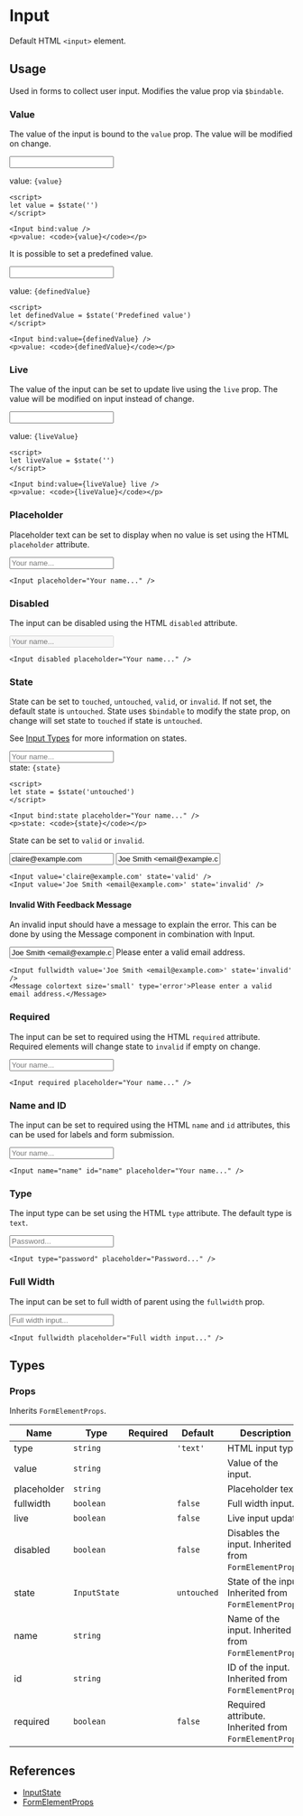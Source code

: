 <script>
import DocsExample from '$lib/components/utils/DocsExample.svelte'
import Input from '$lib/components/Input.svelte'
import Message from '$lib/components/Message.svelte'

let value = $state('')
let liveValue = $state('')
let definedValue = $state('Predefined value')
let state = $state('untouched')
</script>

# Input

Default HTML `<input>` element.

## Usage

Used in forms to collect user input. Modifies the value prop via `$bindable`.

### Value

The value of the input is bound to the `value` prop. The value will be modified on change.

<DocsExample>
  <Input bind:value />
</DocsExample>
<DocsExample>
  <p>value: <code>{value}</code></p>
</DocsExample>

```svelte
<script>
let value = $state('')
</script>

<Input bind:value />
<p>value: <code>{value}</code></p>
```

It is possible to set a predefined value.

<DocsExample>
  <Input bind:value={definedValue} />
</DocsExample>
<DocsExample>
  <p>value: <code>{definedValue}</code></p>
</DocsExample>

```svelte
<script>
let definedValue = $state('Predefined value')
</script>

<Input bind:value={definedValue} />
<p>value: <code>{definedValue}</code></p>
```

### Live

The value of the input can be set to update live using the `live` prop. The value will be modified on input instead of change.

<DocsExample>
  <Input bind:value={liveValue} live />
</DocsExample>
<DocsExample>
  <p>value: <code>{liveValue}</code></p>
</DocsExample>

```svelte
<script>
let liveValue = $state('')
</script>

<Input bind:value={liveValue} live />
<p>value: <code>{liveValue}</code></p>
```

### Placeholder

Placeholder text can be set to display when no value is set using the HTML `placeholder` attribute.

<DocsExample>
  <Input placeholder="Your name..." />
</DocsExample>

```svelte
<Input placeholder="Your name..." />
```

### Disabled

The input can be disabled using the HTML `disabled` attribute.

<DocsExample>
  <Input disabled placeholder="Your name..." />
</DocsExample>

```svelte
<Input disabled placeholder="Your name..." />
```

### State

State can be set to `touched`, `untouched`, `valid`, or `invalid`. If not set, the default state is `untouched`. State uses `$bindable` to modify the state prop, on change will set state to `touched` if state is `untouched`.

See [Input Types](/docs/types/Input) for more information on states.

<DocsExample>
  <Input bind:state placeholder="Your name..." />
</DocsExample>
<DocsExample>
  <p style="margin: 0;">state: <code>{state}</code></p>
</DocsExample>

```svelte
<script>
let state = $state('untouched')
</script>

<Input bind:state placeholder="Your name..." />
<p>state: <code>{state}</code></p>
```

State can be set to `valid` or `invalid`.

<DocsExample>
  <Input value='claire@example.com' state='valid' />
  <Input value='Joe Smith <email@example.com>' state='invalid' />
</DocsExample>

```svelte
<Input value='claire@example.com' state='valid' />
<Input value='Joe Smith <email@example.com>' state='invalid' />
```

#### Invalid With Feedback Message

An invalid input should have a message to explain the error. This can be done by using the Message component in combination with Input.

<DocsExample left gap="var(--padding-xs)">
  <Input fullwidth value='Joe Smith <email@example.com>' state='invalid' />
  <Message colortext size='small' type='error'>Please enter a valid email address.</Message>
</DocsExample>

```svelte
<Input fullwidth value='Joe Smith <email@example.com>' state='invalid' />
<Message colortext size='small' type='error'>Please enter a valid email address.</Message>
```

### Required

The input can be set to required using the HTML `required` attribute. Required elements will change state to `invalid` if empty on change.

<DocsExample>
  <Input required placeholder="Your name..." />
</DocsExample>

```svelte
<Input required placeholder="Your name..." />
```

### Name and ID

The input can be set to required using the HTML `name` and `id` attributes, this can be used for labels and form submission.

<DocsExample>
  <Input name="name" id="name" placeholder="Your name..." />
</DocsExample>

```svelte
<Input name="name" id="name" placeholder="Your name..." />
```

### Type

The input type can be set using the HTML `type` attribute. The default type is `text`.

<DocsExample>
  <Input type="password" placeholder="Password..." />
</DocsExample>

```svelte
<Input type="password" placeholder="Password..." />
```

### Full Width

The input can be set to full width of parent using the `fullwidth` prop.

<DocsExample>
  <Input fullwidth placeholder="Full width input..." />
</DocsExample>

```svelte
<Input fullwidth placeholder="Full width input..." />
```

## Types

### Props

Inherits `FormElementProps`.

| Name        | Type         | Required | Default     | Description                                            |
| ----------- | ------------ | :------: | ----------- | ------------------------------------------------------ |
| type        | `string`     |          | `'text'`    | HTML input type.                                       |
| value       | `string`     |          |             | Value of the input.                                    |
| placeholder | `string`     |          |             | Placeholder text.                                      |
| fullwidth   | `boolean`    |          | `false`     | Full width input.                                      |
| live        | `boolean`    |          | `false`     | Live input update.                                     |
| disabled    | `boolean`    |          | `false`     | Disables the input. Inherited from `FormElementProps`. |
| state       | `InputState` |          | `untouched` | State of the input. Inherited from `FormElementProps`. |
| name        | `string`     |          |             | Name of the input. Inherited from `FormElementProps`.  |
| id          | `string`     |          |             | ID of the input. Inherited from `FormElementProps`.    |
| required    | `boolean`    |          | `false`     | Required attribute. Inherited from `FormElementProps`. |

## References

- [InputState](/docs/types/input#inputstate)
- [FormElementProps](/docs/types/input#formelementprops)
